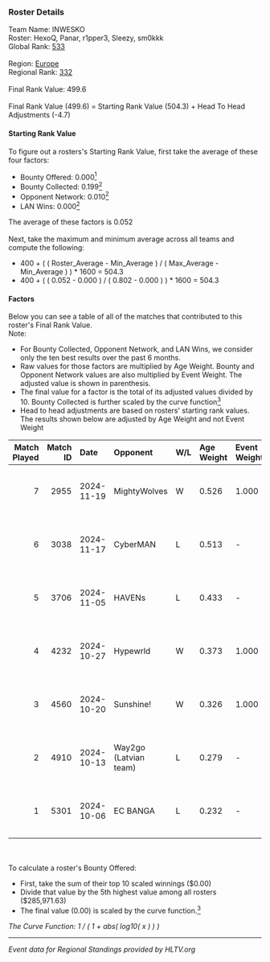 ### Roster Details<br />
Team Name: INWESKO<br />
Roster: HexoQ, Panar, r1pper3, Sleezy, sm0kkk<br />
Global Rank: [533](../../standings_global_2025_02_28.md)<br />
<br />
Region: [Europe]( ../../standings_europe_2025_02_28.md)<br />
Regional Rank: [332]( ../../standings_europe_2025_02_28.md)<br />
<br />
Final Rank Value:  499.6<br />
<br />
Final Rank Value (499.6) = Starting Rank Value (504.3) + Head To Head Adjustments (-4.7)<br />

#### Starting Rank Value<br />
To figure out a rosters's Starting Rank Value, first take the average of these four factors:<br />
- Bounty Offered: 0.000[<sup>1</sup>](#table2)
- Bounty Collected: 0.199[<sup>2</sup>](#table1)
- Opponent Network: 0.010[<sup>2</sup>](#table1)
- LAN Wins: 0.000[<sup>2</sup>](#table1)

The average of these factors is 0.052<br />
<br />
Next, take the maximum and minimum average across all teams and compute the following:<br />
- 400 + ( ( Roster_Average - Min_Average ) / ( Max_Average - Min_Average ) ) * 1600 = 504.3
- 400 + ( ( 0.052 - 0.000 ) / ( 0.802 - 0.000 ) ) * 1600 = 504.3


#### Factors<br />
Below you can see a table of all of the matches that contributed to this roster's Final Rank Value.<br />
Note:<br />

- For Bounty Collected, Opponent Network, and LAN Wins, we consider only the ten best results over the past 6 months.
- Raw values for those factors are multiplied by Age Weight. Bounty and Opponent Network values are also multiplied by Event Weight. The adjusted value is shown in parenthesis.
- The final value for a factor is the total of its adjusted values divided by 10. Bounty Collected is further scaled by the curve function[<sup>3</sup>](#curveFunction)
- Head to head adjustments are based on rosters' starting rank values. The results shown below are adjusted by Age Weight and not Event Weight
<span id="table1"></span><br />


| Match Played | Match ID | Date       | Opponent              | W/L | Age Weight | Event Weight | Bounty Collected | Opponent Network | LAN Wins  | H2H Adj. | Roster                                |
| -: | -: | :- | :- | :- | :- | :- | :- | :- | :- | -: | :- |
|            7 |     2955 | 2024-11-19 | MightyWolves          | W   | 0.526      | 1.000        | 0.000 (0.000)    | 0.044 (0.023)    | 0 (0.000) |     6.30 | HexoQ, Panar, r1pper3, Sleezy, sm0kkk |
|            6 |     3038 | 2024-11-17 | CyberMAN              | L   | 0.513      | -            | -                | -                | -         |    -8.46 | HexoQ, Panar, r1pper3, Sleezy, sm0kkk |
|            5 |     3706 | 2024-11-05 | HAVENs                | L   | 0.433      | -            | -                | -                | -         |    -8.59 | HexoQ, Panar, r1pper3, Sleezy, sm0kkk |
|            4 |     4232 | 2024-10-27 | Hypewrld              | W   | 0.373      | 1.000        | 0.003 (0.001)    | 0.202 (0.075)    | 0 (0.000) |     8.78 | HexoQ, Panar, r1pper3, Sleezy, sm0kkk |
|            3 |     4560 | 2024-10-20 | Sunshine!             | W   | 0.326      | 1.000        | 0.000 (0.000)    | 0.000 (0.000)    | 0 (0.000) |     3.66 | HexoQ, Panar, r1pper3, Sleezy, sm0kkk |
|            2 |     4910 | 2024-10-13 | Way2go (Latvian team) | L   | 0.279      | -            | -                | -                | -         |    -3.05 | HexoQ, Panar, r1pper3, Sleezy, sm0kkk |
|            1 |     5301 | 2024-10-06 | EC BANGA              | L   | 0.232      | -            | -                | -                | -         |    -3.39 | HexoQ, Panar, r1pper3, Sleezy, sm0kkk |

<br />
<span id="table2"></span><br />
To calculate a roster's Bounty Offered:<br />

- First, take the sum of their top 10 scaled winnings ($0.00)
- Divide that value by the 5th highest value among all rosters ($285,971.63)
- The final value (0.00) is scaled by the curve function.[<sup>3</sup>](#curveFunction)

<span id="curveFunction"></span>_The Curve Function: 1 / ( 1 + abs( log10( x ) ) )_<br />

---
_Event data for Regional Standings provided by HLTV.org_<br />
